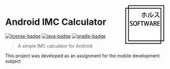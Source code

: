 <!-- Android IMC Calculator -->

<!-- Logo -->
<img src=".github/logo.png" align="right" width="129"/>

<!-- Title -->
# Android IMC Calculator
[![license-badge]][license-url] [![java-badge]][java-url] [![gradle-badge]][gradle-url]
<!-- Short Description -->
> A simple IMC calculator for Android

<!-- Description -->
This project was developed as an assignment for the mobile development subject


<!-- Links -->
[license-url]: https://opensource.org/licenses/MIT
[java-url]: https://www.java.com/
[gradle-url]: https://gradle.org/

<!-- Badges -->
[license-badge]: https://img.shields.io/badge/license-MIT-blue.svg?style=flat-square
[gradle-badge]: https://img.shields.io/badge/Gradle-7.2-green.svg?style=flat-square
[java-badge]: https://img.shields.io/badge/Java-11-orange.svg?style=flat-square
